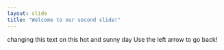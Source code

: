 ```yaml
---
layout: slide
title: "Welcome to our second slide!"
---
```

changing this text on this hot and sunny day
Use the left arrow to go back!
